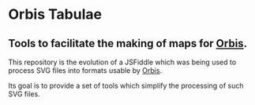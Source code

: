 # Orbis Tabulae
## Tools to facilitate the making of maps for [Orbis](https://github.com/athleticus/orbis).

This repository is the evolution of a JSFiddle which was being used to process SVG files into formats usable by [Orbis](https://github.com/athleticus/orbis).

Its goal is to provide a set of tools which simplify the processing of such SVG files.
